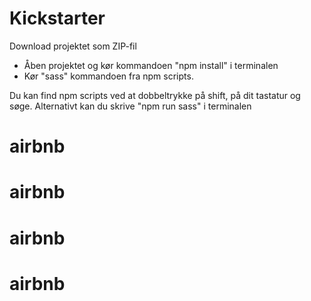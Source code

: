 # Kickstarter

Download projektet som ZIP-fil

- Åben projektet og kør kommandoen "npm install" i terminalen
- Kør "sass" kommandoen fra npm scripts.

Du kan find npm scripts ved at dobbeltrykke på shift, på dit tastatur og søge. Alternativt kan du skrive "npm run sass" i terminalen
# airbnb
# airbnb
# airbnb
# airbnb
